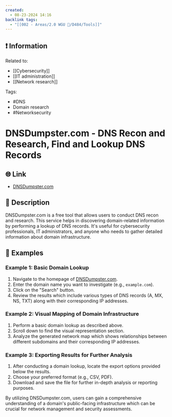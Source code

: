 ```yaml
---
created:
  - 08-23-2024 14:16
backlink tags:
  - "[[002 - Areas/2.0 WGU 📝/D484/Tools]]"
---
```

## ❗ Information
Related to: 
- [[Cybersecurity]]
- [[IT administration]]
- [[Network research]]

Tags: 
- #DNS 
- Domain research
- #Networksecurity

# DNSDumpster.com - DNS Recon and Research, Find and Lookup DNS Records

## 🌐 Link
- [DNSDumpster.com](https://dnsdumpster.com/)

## 🧾 Description
DNSDumpster.com is a free tool that allows users to conduct DNS recon and research. This service helps in discovering domain-related information by performing a lookup of DNS records. It's useful for cybersecurity professionals, IT administrators, and anyone who needs to gather detailed information about domain infrastructure.


## 🤸 Examples

### Example 1: Basic Domain Lookup
1. Navigate to the homepage of [DNSDumpster.com](https://dnsdumpster.com/).
2. Enter the domain name you want to investigate (e.g., `example.com`).
3. Click on the "Search" button.
4. Review the results which include various types of DNS records (A, MX, NS, TXT) along with their corresponding IP addresses.

### Example 2: Visual Mapping of Domain Infrastructure
1. Perform a basic domain lookup as described above.
2. Scroll down to find the visual representation section.
3. Analyze the generated network map which shows relationships between different subdomains and their corresponding IP addresses.

### Example 3: Exporting Results for Further Analysis
1. After conducting a domain lookup, locate the export options provided below the results.
2. Choose your preferred format (e.g., CSV, PDF).
3. Download and save the file for further in-depth analysis or reporting purposes.

By utilizing DNSDumpster.com, users can gain a comprehensive understanding of a domain's public-facing infrastructure which can be crucial for network management and security assessments.

